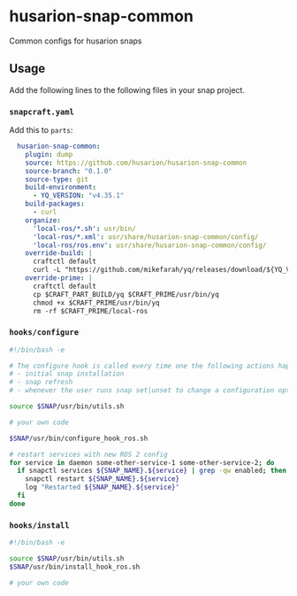 # husarion-snap-common

Common configs for husarion snaps

## Usage

Add the following lines to the following files in your snap project.

### `snapcraft.yaml`

Add this to `parts`:

```yaml
  husarion-snap-common:
    plugin: dump
    source: https://github.com/husarion/husarion-snap-common
    source-branch: "0.1.0"
    source-type: git
    build-environment:
      - YQ_VERSION: "v4.35.1"
    build-packages:
      - curl
    organize:
      'local-ros/*.sh': usr/bin/
      'local-ros/*.xml': usr/share/husarion-snap-common/config/
      'local-ros/ros.env': usr/share/husarion-snap-common/config/
    override-build: |
      craftctl default
      curl -L "https://github.com/mikefarah/yq/releases/download/${YQ_VERSION}/yq_linux_${CRAFT_ARCH_BUILD_FOR}" -o $CRAFT_PART_BUILD/yq
    override-prime: |
      craftctl default
      cp $CRAFT_PART_BUILD/yq $CRAFT_PRIME/usr/bin/yq
      chmod +x $CRAFT_PRIME/usr/bin/yq
      rm -rf $CRAFT_PRIME/local-ros
```

### `hooks/configure`

```bash
#!/bin/bash -e

# The configure hook is called every time one the following actions happen:
# - initial snap installation
# - snap refresh
# - whenever the user runs snap set|unset to change a configuration option

source $SNAP/usr/bin/utils.sh

# your own code

$SNAP/usr/bin/configure_hook_ros.sh

# restart services with new ROS 2 config
for service in daemon some-other-service-1 some-other-service-2; do
  if snapctl services ${SNAP_NAME}.${service} | grep -qw enabled; then
    snapctl restart ${SNAP_NAME}.${service}
    log "Restarted ${SNAP_NAME}.${service}"
  fi
done
```

### `hooks/install`

```bash
#!/bin/bash -e

source $SNAP/usr/bin/utils.sh
$SNAP/usr/bin/install_hook_ros.sh

# your own code
```